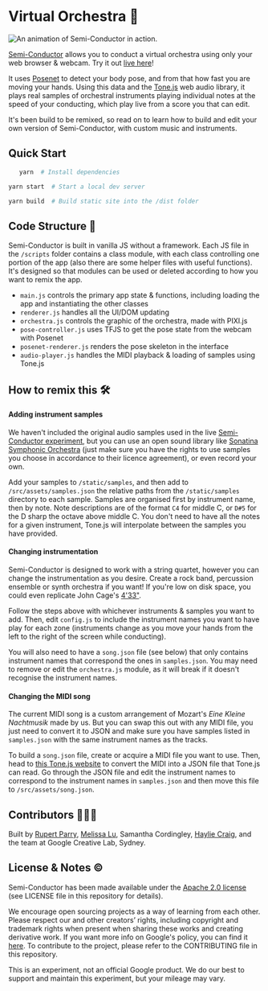 # Virtual Orchestra 🎻

![An animation of Semi-Conductor in action.](semi-conductor.gif)

[Semi-Conductor](https://semiconductor.withgoogle.com) allows you to conduct a virtual orchestra using only your web browser & webcam. Try it out [live here](https://semiconductor.withgoogle.com)!

It uses [Posenet](https://github.com/tensorflow/tfjs-models/tree/master/posenet) to detect your body pose, and from that how fast you are moving your hands. Using this data and the [Tone.js](https://github.com/Tonejs/Tone.js/) web audio library, it plays real samples of orchestral instruments playing individual notes at the speed of your conducting, which play live from a score you that can edit.

It's been build to be remixed, so read on to learn how to build and edit your own version of Semi-Conductor, with custom music and instruments.

## Quick Start

```sh
   yarn  # Install dependencies
```
```sh
yarn start  # Start a local dev server
```
```sh
yarn build  # Build static site into the /dist folder
```

## Code Structure 👾

Semi-Conductor is built in vanilla JS without a framework. Each JS file in the `/scripts` folder contains a class module, with each class controlling one portion of the app (also there are some helper files with useful functions). It's designed so that modules can be used or deleted according to how you want to remix the app.

- `main.js` controls the primary app state & functions, including loading the app and instantiating the other classes
- `renderer.js` handles all the UI/DOM updating
- `orchestra.js` controls the graphic of the orchestra, made with PIXI.js
- `pose-controller.js` uses TFJS to get the pose state from the webcam with Posenet
- `posenet-renderer.js` renders the pose skeleton in the interface
- `audio-player.js` handles the MIDI playback & loading of samples using Tone.js

## How to remix this 🛠️

#### Adding instrument samples

We haven't included the original audio samples used in the live [Semi-Conductor experiment](https://semiconductor.withgoogle.com), but you can use an open sound library like [Sonatina Symphonic Orchestra](https://github.com/peastman/sso) (just make sure you have the rights to use samples you choose in accordance to their licence agreement), or even record your own.

Add your samples to `/static/samples`, and then add to `/src/assets/samples.json` the relative paths from the `/static/samples` directory to each sample. Samples are organised first by instrument name, then by note. Note descriptions are of the format `C4` for middle C, or `D#5` for the D sharp the octave above middle C. You don't need to have all the notes for a given instrument, Tone.js will interpolate between the samples you have provided.

#### Changing instrumentation

Semi-Conductor is designed to work with a string quartet, however you can change the instrumentation as you desire. Create a rock band, percussion ensemble or synth orchestra if you want! If you're low on disk space, you could even replicate John Cage's [4'33"](https://youtu.be/Oh-o3udImy8?t=57).

Follow the steps above with whichever instruments & samples you want to add. Then, edit `config.js` to include the instrument names you want to have play for each zone (instruments change as you move your hands from the left to the right of the screen while conducting). 

You will also need to have a `song.json` file (see below) that only contains instrument names that correspond the ones in `samples.json`. You may need to remove or edit the `orchestra.js` module, as it will break if it doesn't recognise the instrument names.

#### Changing the MIDI song

The current MIDI song is a custom arrangement of Mozart's *Eine Kleine Nachtmusik* made by us. But you can swap this out with any MIDI file, you just need to convert it to JSON and make sure you have samples listed in `samples.json` with the same instrument names as the tracks.

To build a `song.json` file, create or acquire a MIDI file you want to use. Then, head to [this Tone.js website](http://tonejs.github.io/Midi/) to convert the MIDI into a JSON file that Tone.js can read. Go through the JSON file and edit the instrument names to correspond to the instrument names in `samples.json` and then move this file to `/src/assets/song.json`.

## Contributors 👩🏻‍💻

Built by [Rupert Parry](https://www.rparry.me/), [Melissa Lu](https://melissaludesigns.com/), Samantha Cordingley, [Haylie Craig](https://www.hayliecraig.com/), and the team at Google Creative Lab, Sydney.

## License & Notes ©

Semi-Conductor has been made available under the [Apache 2.0 license](https://www.apache.org/licenses/LICENSE-2.0) (see LICENSE file in this repository for details).

We encourage open sourcing projects as a way of learning from each other. Please respect our and other creators’ rights, including copyright and trademark rights when present when sharing these works and creating derivative work. If you want more info on Google's policy, you can find it [here](https://www.google.com/permissions/). To contribute to the project, please refer to the CONTRIBUTING file in this repository.

This is an experiment, not an official Google product. We do our best to support and maintain this experiment, but your mileage may vary. 
